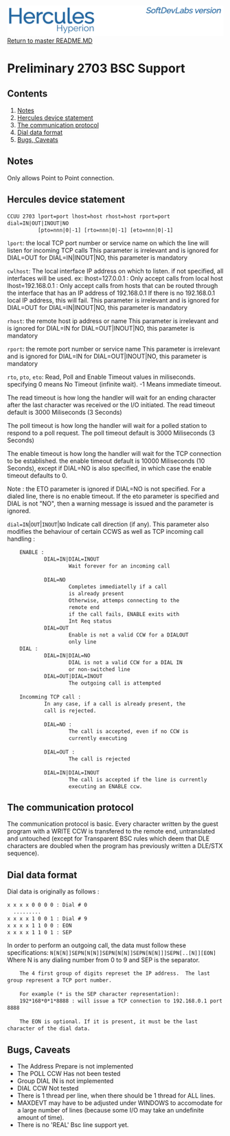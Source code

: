 ![test image](images/image_header_herculeshyperionSDL.png)
[Return to master README.MD](/README.MD)

# Preliminary 2703 BSC Support
## Contents
1. [Notes](#Notes)
2. [Hercules device statement](#Hercules-device-statement)
3. [The communication protocol](#The-communication-protocol)
4. [Dial data format](#Dial-data-format)
5. [Bugs, Caveats](#Bugs-Caveats)

## Notes
Only allows Point to Point connection.

## Hercules device statement

```
CCUU 2703 lport=port lhost=host rhost=host rport=port dial=IN|OUT|INOUT|NO
          [pto=nnn|0|-1] [rto=nnn|0|-1] [eto=nnn|0|-1]
```

`lport`: the local TCP port number or service name on which the line will listen
        for incoming TCP calls
        This parameter is irrelevant and is ignored for DIAL=OUT
        for DIAL=IN|INOUT|NO, this parameter is mandatory

`cwlhost`: The local interface IP address on which to listen.
        if not specified, all interfaces will be used.
        ex:
        lhost=127.0.0.1 : Only accept calls from local host
        lhost=192.168.0.1 : Only accept calls from hosts
                that can be routed through the interface
                that has an IP address of 192.168.0.1
                If there is no 192.168.0.1 local IP address,
                this will fail.
        This parameter is irrelevant and is ignored for DIAL=OUT
        for DIAL=IN|INOUT|NO, this parameter is mandatory


`rhost`: the remote host ip address or name
        This parameter is irrelevant and is ignored for DIAL=IN
        for DIAL=OUT|INOUT|NO, this parameter is mandatory

`rport`: the remote port number or service name
        This parameter is irrelevant and is ignored for DIAL=IN
        for DIAL=OUT|INOUT|NO, this parameter is mandatory

`rto`, `pto`, `eto`: Read, Poll and Enable Timeout values in miliseconds.
        specifying 0 means No Timeout (infinite wait). -1 Means immediate
        timeout.

The read timeout is how long the handler will wait for an ending character after the last character was received or the I/O initiated. The read timeout default is 3000 Miliseconds (3 Seconds)

The poll timeout is how long the handler will wait for a polled station to respond to a poll request. The poll timeout default is 3000 Miliseconds (3 Seconds)

The enable timeout is how long the handler will wait for the TCP connection to be established. the enable timeout default is 10000 Miliseconds (10 Seconds), except if DIAL=NO is also specified, in which case the enable timeout defaults to 0.

Note : the ETO parameter is ignored if DIAL=NO is not specified. For a dialed line, there is no enable timeout. If the eto parameter is specified and DIAL is not "NO", then a warning message is issued and the parameter is ignored.

`dial=IN`|`OUT`|`INOUT`|`NO`
        Indicate call direction (if any).
        This parameter also modifies the behaviour of certain CCWS as well as TCP incoming call handling :

        ENABLE :
                DIAL=IN|DIAL=INOUT
                        Wait forever for an incoming call

                DIAL=NO
                        Completes immediatelly if a call
                        is already present
                        Otherwise, attemps connecting to the
                        remote end
                        if the call fails, ENABLE exits with
                        Int Req status
                DIAL=OUT
                        Enable is not a valid CCW for a DIALOUT
                        only line
        DIAL :
                DIAL=IN|DIAL=NO
                        DIAL is not a valid CCW for a DIAL IN
                        or non-switched line
                DIAL=OUT|DIAL=INOUT
                        The outgoing call is attempted

        Incomming TCP call :
                In any case, if a call is already present, the
                call is rejected.

                DIAL=NO :
                        The call is accepted, even if no CCW is
                        currently executing

                DIAL=OUT :
                        The call is rejected

                DIAL=IN|DIAL=INOUT
                        The call is accepted if the line is currently
                        executing an ENABLE ccw.


## The communication protocol
The communication protocol is basic. Every character written by the guest program with a WRITE CCW is transfered to the remote end, untranslated and untouched (except for Transparent BSC rules which deem that DLE characters are doubled when the program has previously written a DLE/STX sequence).


## Dial data format
Dial data is originally as follows :
```
x x x x 0 0 0 0 : Dial # 0
  .........
x x x x 1 0 0 1 : Dial # 9
x x x x 1 1 0 0 : EON
x x x x 1 1 0 1 : SEP
```

In order to perform an outgoing call, the data must follow these specifications:
        `N[N[N]]SEPN[N[N]]SEPN[N[N]]SEPN[N[N]]]SEPN[..[N]][EON]`
        Where N is any dialing number from 0 to 9 and SEP is the separator.

        The 4 first group of digits represet the IP address.  The last group represent a TCP port number.

        For example (* is the SEP character representation):
        192*168*0*1*8888 : will issue a TCP connection to 192.168.0.1 port 8888 

        The EON is optional. If it is present, it must be the last character of the dial data.

## Bugs, Caveats
- The Address Prepare is not implemented
- The POLL CCW Has not been tested
- Group DIAL IN is not implemented
- DIAL CCW Not tested
- There is 1 thread per line, when there should be 1 thread for ALL lines.
- MAXDEVT may have to be adjusted under WINDOWS to accomodate for a large number of lines (because some I/O may take an undefinite amount of time).
- There is no 'REAL' Bsc line support yet.
